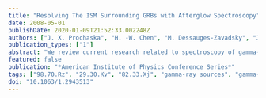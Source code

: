```yaml
---
title: "Resolving The ISM Surrounding GRBs with Afterglow Spectroscopy"
date: 2008-05-01
publishDate: 2020-01-09T21:52:33.002248Z
authors: ["J. X. Prochaska", "H. -W. Chen", "M. Dessauges-Zavadsky", "J. S. Bloom"]
publication_types: ["1"]
abstract: "We review current research related to spectroscopy of gamma-ray burst (GRB) after-glows with particular emphasis on the interstellar medium (ISM) of the galaxies hosting these high redshift events. These studies reveal the physical conditions of star-forming galaxies and yield clues to the nature of the GRB progenitor. We offer a pedagogical review of the experimental design and review current results. The majority of sightlines are characterized by large HI column densities, negligible molecular fraction, the ubiquitous detection of UV pumped fine-structure transitions, and metallicities ranging from 1/100 to nearly solar abundance. <P />"
featured: false
publication: "*American Institute of Physics Conference Series*"
tags: ["98.70.Rz", "29.30.Kv", "82.33.Xj", "gamma-ray sources", "gamma-ray bursts", "X- and gamma-ray spectroscopy", "Plasma reactions", "Astrophysics"]
doi: "10.1063/1.2943513"
---
```


